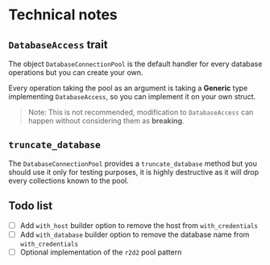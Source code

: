 
# Technical notes

## `DatabaseAccess` trait

The object `DatabaseConnectionPool` is the default handler for every database operations but you can create your own.

Every operation taking the pool as an argument is taking a **Generic** type implementing `DatabaseAccess`,
so you can implement it on your own struct.

> Note: This is not recommended, modification to `DatabaseAccess` can happen without considering them as **breaking**.

## `truncate_database`

The `DatabaseConnectionPool` provides a `truncate_database` method but you should use it only for testing purposes,
it is highly destructive as it will drop every collections known to the pool.

## Todo list

- [ ] Add `with_host` builder option to remove the host from `with_credentials`
- [ ] Add `with_database` builder option to remove the database name from `with_credentials`
- [ ] Optional implementation of the `r2d2` pool pattern